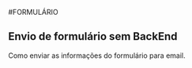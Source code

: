 #FORMULÁRIO

## Envio de formulário sem BackEnd

Como enviar as informações do formulário para email. 
